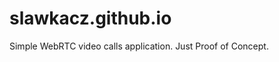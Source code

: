 slawkacz.github.io
==================

Simple WebRTC video calls application. Just Proof of Concept.

